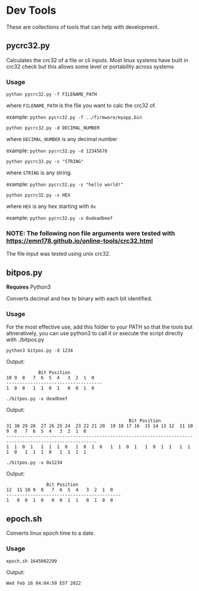 # Dev Tools

These are collections of tools that can help with development.

## pycrc32.py

Calculates the crc32 of a file or cli inputs. Most linux systems have built in crc32 check but this allows some level or portability across systems 

### Usage
```
python pycrc32.py -f FILENAME_PATH
```

where `FILENAME_PATH` is the file you want to calc the crc32 of.

example: `python pycrc32.py -f ../firmware/myapp.bin`

```
python pycrc32.py -d DECIMAL_NUMBER
```
where `DECIMAL_NUMBER` is any decimal number

example: `python pycrc32.py -d 12345678`

```
python pycrc32.py -s "STRING"
```
where `STRING` is any string.

example: `python pycrc32.py -s "hello world!"`

```
python pycrc32.py -x HEX
```
where `HEX` is any hex starting with `0x`

example: `python pycrc32.py -x 0xdeadbeef`

### NOTE: The following non file arguments were tested with https://emn178.github.io/online-tools/crc32.html

The file input was tested using unix crc32.



## bitpos.py
**Requires** Python3

Converts decimal and hex to binary with each bit identified.

### Usage

For the most effective use, add this folder to your PATH so that the tools but altneratively, you can use python3 to call it or execute the script directly with ./bitpos.py

`python3 bitpos.py -d 1234`

Output:
```
            Bit Position            
10 9  8   7  6  5  4   3  2  1  0   
------------------------------------
1  0  0   1  1  0  1   0  0  1  0   
```

`./bitpos.py -x deadbeef`

Output:
```
                                              Bit Position                                              
31 30 29 28  27 26 25 24  23 22 21 20  19 18 17 16  15 14 13 12  11 10 9  8   7  6  5  4   3  2  1  0   
--------------------------------------------------------------------------------------------------------
1  1  0  1   1  1  1  0   1  0  1  0   1  1  0  1   1  0  1  1   1  1  1  0   1  1  1  0   1  1  1  1   
```

`./bitpos.py -x 0x1234`

Output:
```
               Bit Position                
12  11 10 9  8   7  6  5  4   3  2  1  0   
-------------------------------------------
1   0  0  1  0   0  0  1  1   0  1  0  0   
```


## epoch.sh
Converts linux epoch time to a date.

### Usage
`epoch.sh 1645002299`

Output:
```
Wed Feb 16 04:04:59 EST 2022
```

